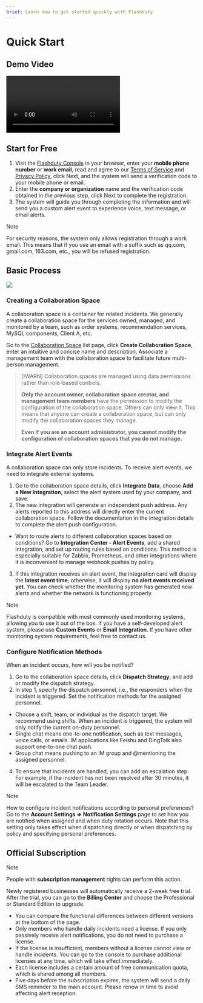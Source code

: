 ```yaml
---
brief: Learn how to get started quickly with Flashduty
---
```


# Quick Start

## Demo Video

<video controls src="https://fcdoc.github.io/img/zh/flashduty/start/getting_started/1.mp4"></video>

## Start for Free

1. Visit the [Flashduty Console](https://console.flashcat.cloud/) in your browser, enter your **mobile phone number** or **work email**, read and agree to our [Terms of Service](/license/user) and [Privacy Policy](/license/privacy_policy), click Next, and the system will send a verification code to your mobile phone or email.
2. Enter the **company or organization** name and the verification code obtained in the previous step, click Next to complete the registration.
3. The system will guide you through completing the information and will send you a custom alert event to experience voice, text message, or email alerts.

> [!NOTE]
> For security reasons, the system only allows registration through a work email. This means that if you use an email with a suffix such as qq.com, gmail.com, 163.com, etc., you will be refused registration.

## Basic Process

![](https://fcdoc.github.io/img/zh/flashduty/start/getting_started/2.avif)

### Creating a Collaboration Space

A collaboration space is a container for related incidents. We generally create a collaboration space for the services owned, managed, and monitored by a team, such as order systems, recommendation services, MySQL components, Client A, etc.

Go to the [Collaboration Space](https://console.flashcat.cloud/channel) list page, click **Create Collaboration Space**, enter an intuitive and concise name and description. Associate a management team with the collaboration space to facilitate future multi-person management.

> [!WARN]
> Collaboration spaces are managed using data permissions rather than role-based controls.
>
> **Only the account owner, collaboration space creator, and management team members** have the permission to modify the configuration of the collaboration space. Others can only view it. This means that anyone can create a collaboration space, but can only modify the collaboration spaces they manage.
>
> **Even if you are an account administrator, you cannot modify the configuration of collaboration spaces that you do not manage.**

### Integrate Alert Events

A collaboration space can only store incidents. To receive alert events, we need to integrate external systems.

1. Go to the collaboration space details, click **Integrate Data**, choose **Add a New Integration**, select the alert system used by your company, and save.
2. The new integration will generate an independent push address. Any alerts reported to this address will directly enter the current collaboration space. Follow the documentation in the integration details to complete the alert push configuration.

- Want to route alerts to different collaboration spaces based on conditions? Go to **Integration Center - Alert Events**, add a shared integration, and set up routing rules based on conditions. This method is especially suitable for Zabbix, Prometheus, and other integrations where it is inconvenient to manage webhook pushes by policy.

3. If this integration receives an alert event, the integration card will display the **latest event time**; otherwise, it will display **no alert events received yet**. You can check whether the monitoring system has generated new alerts and whether the network is functioning properly.

> [!NOTE]
> Flashduty is compatible with most commonly used monitoring systems, allowing you to use it out of the box. If you have a self-developed alert system, please use **Custom Events** or **Email Integration**. If you have other monitoring system requirements, feel free to contact us.

### Configure Notification Methods

When an incident occurs, how will you be notified?

1. Go to the collaboration space details, click **Dispatch Strategy**, and add or modify the dispatch strategy.
2. In step 1, specify the dispatch personnel, i.e., the responders when the incident is triggered. Set the notification methods for the assigned personnel.
- Choose a shift, team, or individual as the dispatch target. We recommend using shifts. When an incident is triggered, the system will only notify the current on-duty personnel.
- Single chat means one-to-one notification, such as text messages, voice calls, or emails. IM applications like Feishu and DingTalk also support one-to-one chat push.
- Group chat means pushing to an IM group and @mentioning the assigned personnel.
4. To ensure that incidents are handled, you can add an escalation step. For example, if the incident has not been resolved after 30 minutes, it will be escalated to the Team Leader.

> [!NOTE]
> How to configure incident notifications according to personal preferences?
> Go to the **Account Settings => Notification Settings** page to set how you are notified when assigned and when duty rotation occurs. Note that this setting only takes effect when dispatching directly or when dispatching by policy and specifying personal preferences.

## Official Subscription

> [!NOTE]
> People with **subscription management** rights can perform this action.

Newly registered businesses will automatically receive a 2-week free trial. After the trial, you can go to the **Billing Center** and choose the Professional or Standard Edition to upgrade.

- You can compare the functional differences between different versions at the bottom of the page.
- Only members who handle daily incidents need a license. If you only passively receive alert notifications, you do not need to purchase a license.
- If the license is insufficient, members without a license cannot view or handle incidents. You can go to the console to purchase additional licenses at any time, which will take effect immediately.
- Each license includes a certain amount of free communication quota, which is shared among all members.
- Five days before the subscription expires, the system will send a daily SMS reminder to the main account. Please renew in time to avoid affecting alert reception.